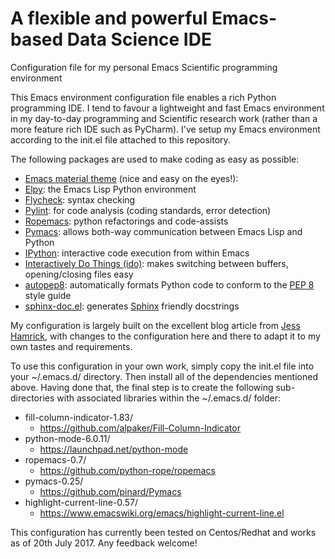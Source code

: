 # A flexible and powerful Emacs-based Data Science IDE
Configuration file for my personal Emacs Scientific programming environment

This Emacs environment configuration file enables a rich Python programming IDE. I tend to favour a lightweight and fast Emacs environment in my day-to-day programming and Scientific research work (rather than a more feature rich IDE such as PyCharm).
I've setup my Emacs environment according to the init.el file attached to this repository. 

The following packages are used to make coding as easy as possible:

* [Emacs material theme](https://github.com/cpaulik/emacs-material-theme) (nice and easy on the eyes!): 
* [Elpy](https://github.com/jorgenschaefer/elpy): the Emacs Lisp Python environment
* [Flycheck](http://www.flycheck.org/en/latest/): syntax checking
* [Pylint](https://www.pylint.org/): for code analysis (coding standards, error detection)
* [Ropemacs](https://github.com/python-rope/ropemacs): python refactorings and code-assists 
* [Pymacs](https://github.com/pinard/Pymacs): allows both-way communication between Emacs Lisp and Python 
* [IPython](http://ipython.org/): interactive code execution from within Emacs 
* [Interactively Do Things (ido)](https://www.emacswiki.org/emacs/InteractivelyDoThings): makes switching between buffers, opening/closing files easy
* [autopep8](https://pypi.python.org/pypi/autopep8): automatically formats Python code to conform to the [PEP 8](https://www.python.org/dev/peps/pep-0008/) style guide
* [sphinx-doc.el](https://github.com/naiquevin/sphinx-doc.el): generates [Sphinx](http://www.sphinx-doc.org/en/stable/) friendly docstrings

My configuration is largely built on the excellent blog article from [Jess Hamrick](http://www.jesshamrick.com/2012/09/18/emacs-as-a-python-ide), with changes to the configuration here and there to adapt it to my own tastes and requirements. 

To use this configuration in your own work, simply copy the init.el file into your ~/.emacs.d/ directory. Then install all of the dependencies mentioned above. Having done that, the final step is to create the following sub-directories with associated libraries within 
the ~/.emacs.d/ folder:

* fill-column-indicator-1.83/  
  * https://github.com/alpaker/Fill-Column-Indicator
* python-mode-6.0.11/ 
  * https://launchpad.net/python-mode
* ropemacs-0.7/ 
  * https://github.com/python-rope/ropemacs
* pymacs-0.25/ 
  * https://github.com/pinard/Pymacs
* highlight-current-line-0.57/ 
  * https://www.emacswiki.org/emacs/highlight-current-line.el

This configuration has currently been tested on Centos/Redhat and works as of 20th July 2017. Any feedback welcome!